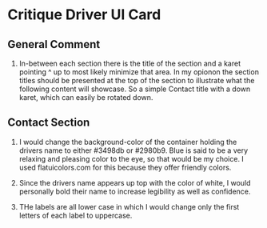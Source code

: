 Critique Driver UI Card
=======================

General Comment
---------------

1. In-between each section there is the title of the section and a karet pointing ^ up to most likely minimize that area. In my
opionon the section titles should be presented at the top of the section to illustrate what the following content will showcase.
So a simple Contact title with a down karet, which can easily be rotated down.  

Contact Section
---------------

1. I would change the background-color of the container holding the drivers name to either #3498db or #2980b9. Blue is said to 
be a very relaxing and pleasing color to the eye, so that would be my choice. I used flatuicolors.com for this because they 
offer friendly colors. 

2. Since the drivers name appears up top with the color of white, I would personally bold their name to increase legibility
as well as confidence. 

3. THe labels are all lower case in which I would change only the first letters of each label to uppercase. 

